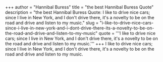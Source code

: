 +++
author = "Hannibal Buress"
title = "the best Hannibal Buress Quote"
description = "the best Hannibal Buress Quote: I like to drive nice cars; since I live in New York, and I don't drive there, it's a novelty to be on the road and drive and listen to my music."
slug = "i-like-to-drive-nice-cars-since-i-live-in-new-york-and-i-dont-drive-there-its-a-novelty-to-be-on-the-road-and-drive-and-listen-to-my-music"
quote = '''I like to drive nice cars; since I live in New York, and I don't drive there, it's a novelty to be on the road and drive and listen to my music.'''
+++
I like to drive nice cars; since I live in New York, and I don't drive there, it's a novelty to be on the road and drive and listen to my music.
